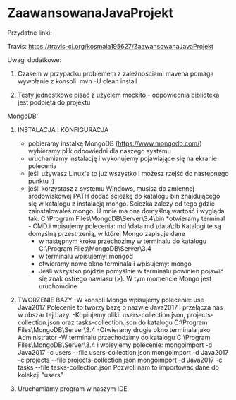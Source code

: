 # ZaawansowanaJavaProjekt

Przydatne linki:

Travis:
https://travis-ci.org/kosmala195627/ZaawansowanaJavaProjekt

Uwagi dodatkowe:
1. Czasem w przypadku problemem z zależnościami mavena pomaga wywołanie z konsoli: 
mvn -U clean install

2. Testy jednostkowe pisać z użyciem mockito - odpowiednia biblioteka jest podpięta do projektu

MongoDB:
1) INSTALACJA I KONFIGURACJA
	- pobieramy instalkę MongoDB (https://www.mongodb.com/) wybieramy plik odpowiedni dla naszego systemu
	- uruchamiamy instalację i wykonujemy pojawiające się na ekranie polecenia
	- jeśli używasz Linux'a to już wszystko i możesz rzejść do następnego punktu ;)
	- jeśli korzystasz z systemu Windows, musisz do zmiennej środowiskowej PATH dodać ścieżkę do katalogu bin znajdującego się w katalogu z instalacją mongo. Ścieżka zależy od tego gdzie zainstalowałeś mongo. U mnie ma ona domyślną wartość i wygląda tak: C:\Program Files\MongoDB\Server\3.4\bin
		*otwieramy terminal - CMD i wpisujemy polecenia:
		md \data
		md \data\db
		Katalogi te są domyślną przestrzenią, w której Mongo zapisuje dane
		* w następnym kroku przechozimy w terminalu do katalogu C:\Program Files\MongoDB\Server\3.4
		* w terminalu wpisujemy:
		mongod
		* otwieramy nowe okno terminala i wpisujemy:
		mongo
		* Jeśli wszystko pójdzie pomyślnie w terminalu powinien pojawić się znak ostrego nawiasu (>). W tym momencie Mongo jest uruchomoine
2) TWORZENIE BAZY
	-W konsoli Mongo wpisujemy polecenie: use Java2017
	Polecenie to tworzy bazę o nazwie Java2017 i przełącza nas w obszar tej bazy.
	-Kopiujemy pliki: users-collection.json, projects-collection.json oraz tasks-collection.json do katalogu C:\Program Files\MongoDB\Server\3.4
	-Otwieramy drugie okno terminala jako Administrator
	-W terminalu przechodzimy do katalogu C:\Program Files\MongoDB\Server\3.4 i wpisyjemy polecenie:
		mongoimport -d Java2017 -c users --file users-collection.json
		mongoimport -d Java2017 -c projects --file projects-collection.json
		mongoimport -d Java2017 -c tasks --file tasks-collection.json
	Pozwoli nam to importować dane do kolekcji "users" 
	
3) Uruchamiamy program w naszym IDE
